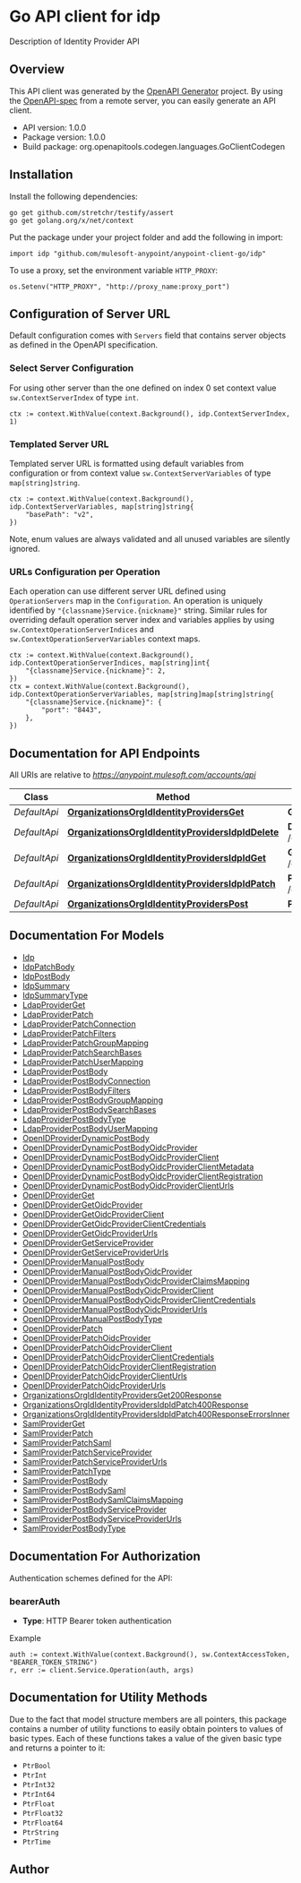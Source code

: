 # Go API client for idp

Description of Identity Provider API

## Overview
This API client was generated by the [OpenAPI Generator](https://openapi-generator.tech) project.  By using the [OpenAPI-spec](https://www.openapis.org/) from a remote server, you can easily generate an API client.

- API version: 1.0.0
- Package version: 1.0.0
- Build package: org.openapitools.codegen.languages.GoClientCodegen

## Installation

Install the following dependencies:

```shell
go get github.com/stretchr/testify/assert
go get golang.org/x/net/context
```

Put the package under your project folder and add the following in import:

```golang
import idp "github.com/mulesoft-anypoint/anypoint-client-go/idp"
```

To use a proxy, set the environment variable `HTTP_PROXY`:

```golang
os.Setenv("HTTP_PROXY", "http://proxy_name:proxy_port")
```

## Configuration of Server URL

Default configuration comes with `Servers` field that contains server objects as defined in the OpenAPI specification.

### Select Server Configuration

For using other server than the one defined on index 0 set context value `sw.ContextServerIndex` of type `int`.

```golang
ctx := context.WithValue(context.Background(), idp.ContextServerIndex, 1)
```

### Templated Server URL

Templated server URL is formatted using default variables from configuration or from context value `sw.ContextServerVariables` of type `map[string]string`.

```golang
ctx := context.WithValue(context.Background(), idp.ContextServerVariables, map[string]string{
	"basePath": "v2",
})
```

Note, enum values are always validated and all unused variables are silently ignored.

### URLs Configuration per Operation

Each operation can use different server URL defined using `OperationServers` map in the `Configuration`.
An operation is uniquely identified by `"{classname}Service.{nickname}"` string.
Similar rules for overriding default operation server index and variables applies by using `sw.ContextOperationServerIndices` and `sw.ContextOperationServerVariables` context maps.

```golang
ctx := context.WithValue(context.Background(), idp.ContextOperationServerIndices, map[string]int{
	"{classname}Service.{nickname}": 2,
})
ctx = context.WithValue(context.Background(), idp.ContextOperationServerVariables, map[string]map[string]string{
	"{classname}Service.{nickname}": {
		"port": "8443",
	},
})
```

## Documentation for API Endpoints

All URIs are relative to *https://anypoint.mulesoft.com/accounts/api*

Class | Method | HTTP request | Description
------------ | ------------- | ------------- | -------------
*DefaultApi* | [**OrganizationsOrgIdIdentityProvidersGet**](docs/DefaultApi.md#organizationsorgididentityprovidersget) | **Get** /organizations/{orgId}/identityProviders | 
*DefaultApi* | [**OrganizationsOrgIdIdentityProvidersIdpIdDelete**](docs/DefaultApi.md#organizationsorgididentityprovidersidpiddelete) | **Delete** /organizations/{orgId}/identityProviders/{idpId} | 
*DefaultApi* | [**OrganizationsOrgIdIdentityProvidersIdpIdGet**](docs/DefaultApi.md#organizationsorgididentityprovidersidpidget) | **Get** /organizations/{orgId}/identityProviders/{idpId} | 
*DefaultApi* | [**OrganizationsOrgIdIdentityProvidersIdpIdPatch**](docs/DefaultApi.md#organizationsorgididentityprovidersidpidpatch) | **Patch** /organizations/{orgId}/identityProviders/{idpId} | 
*DefaultApi* | [**OrganizationsOrgIdIdentityProvidersPost**](docs/DefaultApi.md#organizationsorgididentityproviderspost) | **Post** /organizations/{orgId}/identityProviders | 


## Documentation For Models

 - [Idp](docs/Idp.md)
 - [IdpPatchBody](docs/IdpPatchBody.md)
 - [IdpPostBody](docs/IdpPostBody.md)
 - [IdpSummary](docs/IdpSummary.md)
 - [IdpSummaryType](docs/IdpSummaryType.md)
 - [LdapProviderGet](docs/LdapProviderGet.md)
 - [LdapProviderPatch](docs/LdapProviderPatch.md)
 - [LdapProviderPatchConnection](docs/LdapProviderPatchConnection.md)
 - [LdapProviderPatchFilters](docs/LdapProviderPatchFilters.md)
 - [LdapProviderPatchGroupMapping](docs/LdapProviderPatchGroupMapping.md)
 - [LdapProviderPatchSearchBases](docs/LdapProviderPatchSearchBases.md)
 - [LdapProviderPatchUserMapping](docs/LdapProviderPatchUserMapping.md)
 - [LdapProviderPostBody](docs/LdapProviderPostBody.md)
 - [LdapProviderPostBodyConnection](docs/LdapProviderPostBodyConnection.md)
 - [LdapProviderPostBodyFilters](docs/LdapProviderPostBodyFilters.md)
 - [LdapProviderPostBodyGroupMapping](docs/LdapProviderPostBodyGroupMapping.md)
 - [LdapProviderPostBodySearchBases](docs/LdapProviderPostBodySearchBases.md)
 - [LdapProviderPostBodyType](docs/LdapProviderPostBodyType.md)
 - [LdapProviderPostBodyUserMapping](docs/LdapProviderPostBodyUserMapping.md)
 - [OpenIDProviderDynamicPostBody](docs/OpenIDProviderDynamicPostBody.md)
 - [OpenIDProviderDynamicPostBodyOidcProvider](docs/OpenIDProviderDynamicPostBodyOidcProvider.md)
 - [OpenIDProviderDynamicPostBodyOidcProviderClient](docs/OpenIDProviderDynamicPostBodyOidcProviderClient.md)
 - [OpenIDProviderDynamicPostBodyOidcProviderClientMetadata](docs/OpenIDProviderDynamicPostBodyOidcProviderClientMetadata.md)
 - [OpenIDProviderDynamicPostBodyOidcProviderClientRegistration](docs/OpenIDProviderDynamicPostBodyOidcProviderClientRegistration.md)
 - [OpenIDProviderDynamicPostBodyOidcProviderClientUrls](docs/OpenIDProviderDynamicPostBodyOidcProviderClientUrls.md)
 - [OpenIDProviderGet](docs/OpenIDProviderGet.md)
 - [OpenIDProviderGetOidcProvider](docs/OpenIDProviderGetOidcProvider.md)
 - [OpenIDProviderGetOidcProviderClient](docs/OpenIDProviderGetOidcProviderClient.md)
 - [OpenIDProviderGetOidcProviderClientCredentials](docs/OpenIDProviderGetOidcProviderClientCredentials.md)
 - [OpenIDProviderGetOidcProviderUrls](docs/OpenIDProviderGetOidcProviderUrls.md)
 - [OpenIDProviderGetServiceProvider](docs/OpenIDProviderGetServiceProvider.md)
 - [OpenIDProviderGetServiceProviderUrls](docs/OpenIDProviderGetServiceProviderUrls.md)
 - [OpenIDProviderManualPostBody](docs/OpenIDProviderManualPostBody.md)
 - [OpenIDProviderManualPostBodyOidcProvider](docs/OpenIDProviderManualPostBodyOidcProvider.md)
 - [OpenIDProviderManualPostBodyOidcProviderClaimsMapping](docs/OpenIDProviderManualPostBodyOidcProviderClaimsMapping.md)
 - [OpenIDProviderManualPostBodyOidcProviderClient](docs/OpenIDProviderManualPostBodyOidcProviderClient.md)
 - [OpenIDProviderManualPostBodyOidcProviderClientCredentials](docs/OpenIDProviderManualPostBodyOidcProviderClientCredentials.md)
 - [OpenIDProviderManualPostBodyOidcProviderUrls](docs/OpenIDProviderManualPostBodyOidcProviderUrls.md)
 - [OpenIDProviderManualPostBodyType](docs/OpenIDProviderManualPostBodyType.md)
 - [OpenIDProviderPatch](docs/OpenIDProviderPatch.md)
 - [OpenIDProviderPatchOidcProvider](docs/OpenIDProviderPatchOidcProvider.md)
 - [OpenIDProviderPatchOidcProviderClient](docs/OpenIDProviderPatchOidcProviderClient.md)
 - [OpenIDProviderPatchOidcProviderClientCredentials](docs/OpenIDProviderPatchOidcProviderClientCredentials.md)
 - [OpenIDProviderPatchOidcProviderClientRegistration](docs/OpenIDProviderPatchOidcProviderClientRegistration.md)
 - [OpenIDProviderPatchOidcProviderClientUrls](docs/OpenIDProviderPatchOidcProviderClientUrls.md)
 - [OpenIDProviderPatchOidcProviderUrls](docs/OpenIDProviderPatchOidcProviderUrls.md)
 - [OrganizationsOrgIdIdentityProvidersGet200Response](docs/OrganizationsOrgIdIdentityProvidersGet200Response.md)
 - [OrganizationsOrgIdIdentityProvidersIdpIdPatch400Response](docs/OrganizationsOrgIdIdentityProvidersIdpIdPatch400Response.md)
 - [OrganizationsOrgIdIdentityProvidersIdpIdPatch400ResponseErrorsInner](docs/OrganizationsOrgIdIdentityProvidersIdpIdPatch400ResponseErrorsInner.md)
 - [SamlProviderGet](docs/SamlProviderGet.md)
 - [SamlProviderPatch](docs/SamlProviderPatch.md)
 - [SamlProviderPatchSaml](docs/SamlProviderPatchSaml.md)
 - [SamlProviderPatchServiceProvider](docs/SamlProviderPatchServiceProvider.md)
 - [SamlProviderPatchServiceProviderUrls](docs/SamlProviderPatchServiceProviderUrls.md)
 - [SamlProviderPatchType](docs/SamlProviderPatchType.md)
 - [SamlProviderPostBody](docs/SamlProviderPostBody.md)
 - [SamlProviderPostBodySaml](docs/SamlProviderPostBodySaml.md)
 - [SamlProviderPostBodySamlClaimsMapping](docs/SamlProviderPostBodySamlClaimsMapping.md)
 - [SamlProviderPostBodyServiceProvider](docs/SamlProviderPostBodyServiceProvider.md)
 - [SamlProviderPostBodyServiceProviderUrls](docs/SamlProviderPostBodyServiceProviderUrls.md)
 - [SamlProviderPostBodyType](docs/SamlProviderPostBodyType.md)


## Documentation For Authorization


Authentication schemes defined for the API:
### bearerAuth

- **Type**: HTTP Bearer token authentication

Example

```golang
auth := context.WithValue(context.Background(), sw.ContextAccessToken, "BEARER_TOKEN_STRING")
r, err := client.Service.Operation(auth, args)
```


## Documentation for Utility Methods

Due to the fact that model structure members are all pointers, this package contains
a number of utility functions to easily obtain pointers to values of basic types.
Each of these functions takes a value of the given basic type and returns a pointer to it:

* `PtrBool`
* `PtrInt`
* `PtrInt32`
* `PtrInt64`
* `PtrFloat`
* `PtrFloat32`
* `PtrFloat64`
* `PtrString`
* `PtrTime`

## Author



